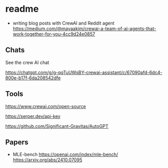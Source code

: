 # readme

- writing blog posts with CrewAI and Reddit agent <https://medium.com/@mayaakim/crewai-a-team-of-ai-agents-that-work-together-for-you-4cc9d24e0857>

## Chats

See the crew AI chat

<https://chatgpt.com/g/g-qqTuUWsBY-crewai-assistant/c/67090afd-6dc4-800e-b17f-6da208542dfe>

## Tools

<https://www.crewai.com/open-source>

<https://serper.dev/api-key>

<https://github.com/Significant-Gravitas/AutoGPT>

## Papers

- MLE-bench  <https://openai.com/index/mle-bench/> <https://arxiv.org/abs/2410.07095>
